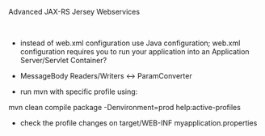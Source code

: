 Advanced JAX-RS Jersey Webservices

 

-   instead of web.xml configuration use Java configuration; web.xml
    configuration requires you to run your application into an Application
    Server/Servlet Container?

-   MessageBody Readers/Writers \<-\> ParamConverter

-   run mvn with specific profile using:

mvn clean compile package -Denvironment=prod help:active-profiles

-   check the profile changes on target/WEB-INF myapplication.properties
